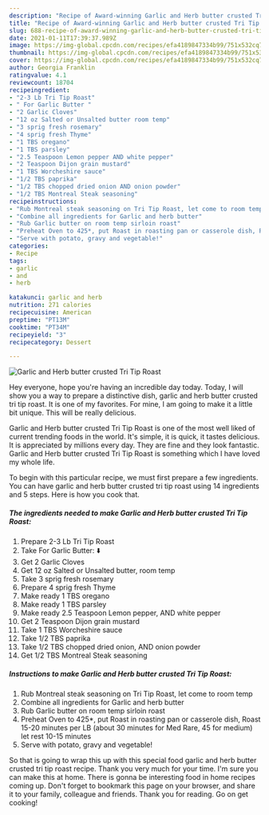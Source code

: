```yaml
---
description: "Recipe of Award-winning Garlic and Herb butter crusted Tri Tip Roast"
title: "Recipe of Award-winning Garlic and Herb butter crusted Tri Tip Roast"
slug: 688-recipe-of-award-winning-garlic-and-herb-butter-crusted-tri-tip-roast
date: 2021-01-11T17:39:37.989Z
image: https://img-global.cpcdn.com/recipes/efa4189847334b99/751x532cq70/garlic-and-herb-butter-crusted-tri-tip-roast-recipe-main-photo.jpg
thumbnail: https://img-global.cpcdn.com/recipes/efa4189847334b99/751x532cq70/garlic-and-herb-butter-crusted-tri-tip-roast-recipe-main-photo.jpg
cover: https://img-global.cpcdn.com/recipes/efa4189847334b99/751x532cq70/garlic-and-herb-butter-crusted-tri-tip-roast-recipe-main-photo.jpg
author: Georgia Franklin
ratingvalue: 4.1
reviewcount: 18704
recipeingredient:
- "2-3 Lb Tri Tip Roast"
- " For Garlic Butter "
- "2 Garlic Cloves"
- "12 oz Salted or Unsalted butter room temp"
- "3 sprig fresh rosemary"
- "4 sprig fresh Thyme"
- "1 TBS oregano"
- "1 TBS parsley"
- "2.5 Teaspoon Lemon pepper AND white pepper"
- "2 Teaspoon Dijon grain mustard"
- "1 TBS Worcheshire sauce"
- "1/2 TBS paprika"
- "1/2 TBS chopped dried onion AND onion powder"
- "1/2 TBS Montreal Steak seasoning"
recipeinstructions:
- "Rub Montreal steak seasoning on Tri Tip Roast, let come to room temp"
- "Combine all ingredients for Garlic and herb butter"
- "Rub Garlic butter on room temp sirloin roast"
- "Preheat Oven to 425*, put Roast in roasting pan or casserole dish, Roast 15-20 minutes per LB (about 30 minutes for Med Rare, 45 for medium) let rest 10-15 minutes"
- "Serve with potato, gravy and vegetable!"
categories:
- Recipe
tags:
- garlic
- and
- herb

katakunci: garlic and herb 
nutrition: 271 calories
recipecuisine: American
preptime: "PT13M"
cooktime: "PT34M"
recipeyield: "3"
recipecategory: Dessert

---
```



![Garlic and Herb butter crusted Tri Tip Roast](https://img-global.cpcdn.com/recipes/efa4189847334b99/751x532cq70/garlic-and-herb-butter-crusted-tri-tip-roast-recipe-main-photo.jpg)

Hey everyone, hope you're having an incredible day today. Today, I will show you a way to prepare a distinctive dish, garlic and herb butter crusted tri tip roast. It is one of my favorites. For mine, I am going to make it a little bit unique. This will be really delicious.



Garlic and Herb butter crusted Tri Tip Roast is one of the most well liked of current trending foods in the world. It's simple, it is quick, it tastes delicious. It is appreciated by millions every day. They are fine and they look fantastic. Garlic and Herb butter crusted Tri Tip Roast is something which I have loved my whole life.


To begin with this particular recipe, we must first prepare a few ingredients. You can have garlic and herb butter crusted tri tip roast using 14 ingredients and 5 steps. Here is how you cook that.

<!--inarticleads1-->

##### The ingredients needed to make Garlic and Herb butter crusted Tri Tip Roast:

1. Prepare 2-3 Lb Tri Tip Roast
1. Take  For Garlic Butter: ⬇️
1. Get 2 Garlic Cloves
1. Get 12 oz Salted or Unsalted butter, room temp
1. Take 3 sprig fresh rosemary
1. Prepare 4 sprig fresh Thyme
1. Make ready 1 TBS oregano
1. Make ready 1 TBS parsley
1. Make ready 2.5 Teaspoon Lemon pepper, AND white pepper
1. Get 2 Teaspoon Dijon grain mustard
1. Take 1 TBS Worcheshire sauce
1. Take 1/2 TBS paprika
1. Take 1/2 TBS chopped dried onion, AND onion powder
1. Get 1/2 TBS Montreal Steak seasoning




<!--inarticleads2-->

##### Instructions to make Garlic and Herb butter crusted Tri Tip Roast:

1. Rub Montreal steak seasoning on Tri Tip Roast, let come to room temp
1. Combine all ingredients for Garlic and herb butter
1. Rub Garlic butter on room temp sirloin roast
1. Preheat Oven to 425*, put Roast in roasting pan or casserole dish, Roast 15-20 minutes per LB (about 30 minutes for Med Rare, 45 for medium) let rest 10-15 minutes
1. Serve with potato, gravy and vegetable!




So that is going to wrap this up with this special food garlic and herb butter crusted tri tip roast recipe. Thank you very much for your time. I'm sure you can make this at home. There is gonna be interesting food in home recipes coming up. Don't forget to bookmark this page on your browser, and share it to your family, colleague and friends. Thank you for reading. Go on get cooking!
